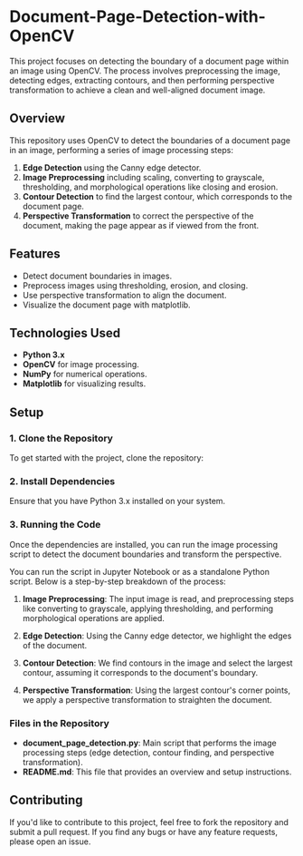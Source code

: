# Document-Page-Detection-with-OpenCV

This project focuses on detecting the boundary of a document page within an image using OpenCV. The process involves preprocessing the image, detecting edges, extracting contours, and then performing perspective transformation to achieve a clean and well-aligned document image.

## Overview

This repository uses OpenCV to detect the boundaries of a document page in an image, performing a series of image processing steps:
1. **Edge Detection** using the Canny edge detector.
2. **Image Preprocessing** including scaling, converting to grayscale, thresholding, and morphological operations like closing and erosion.
3. **Contour Detection** to find the largest contour, which corresponds to the document page.
4. **Perspective Transformation** to correct the perspective of the document, making the page appear as if viewed from the front.

## Features
- Detect document boundaries in images.
- Preprocess images using thresholding, erosion, and closing.
- Use perspective transformation to align the document.
- Visualize the document page with matplotlib.

## Technologies Used
- **Python 3.x**
- **OpenCV** for image processing.
- **NumPy** for numerical operations.
- **Matplotlib** for visualizing results.

## Setup

### 1. Clone the Repository
To get started with the project, clone the repository:


### 2. Install Dependencies
Ensure that you have Python 3.x installed on your system.


### 3. Running the Code

Once the dependencies are installed, you can run the image processing script to detect the document boundaries and transform the perspective.

You can run the script in Jupyter Notebook or as a standalone Python script. Below is a step-by-step breakdown of the process:

1. **Image Preprocessing**: The input image is read, and preprocessing steps like converting to grayscale, applying thresholding, and performing morphological operations are applied.
   
2. **Edge Detection**: Using the Canny edge detector, we highlight the edges of the document.

3. **Contour Detection**: We find contours in the image and select the largest contour, assuming it corresponds to the document's boundary.

4. **Perspective Transformation**: Using the largest contour's corner points, we apply a perspective transformation to straighten the document.


### Files in the Repository

- **document_page_detection.py**: Main script that performs the image processing steps (edge detection, contour finding, and perspective transformation).
- **README.md**: This file that provides an overview and setup instructions.

## Contributing

If you'd like to contribute to this project, feel free to fork the repository and submit a pull request. If you find any bugs or have any feature requests, please open an issue.

